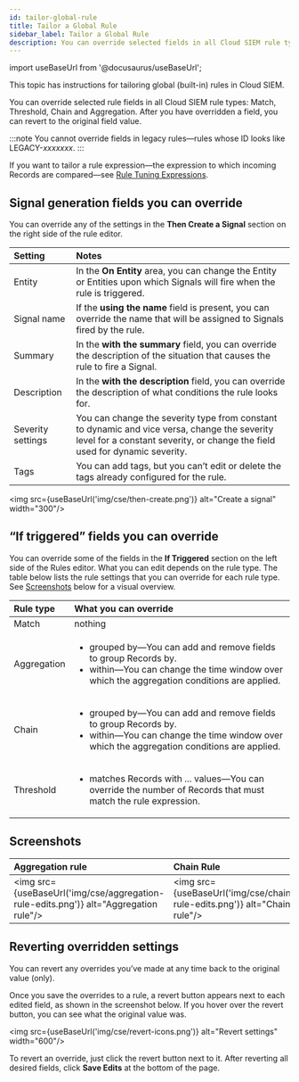 ```yaml
---
id: tailor-global-rule
title: Tailor a Global Rule
sidebar_label: Tailor a Global Rule
description: You can override selected fields in all Cloud SIEM rule types. After you have overridden a field, you can revert to the original field value.
---
```


import useBaseUrl from '@docusaurus/useBaseUrl';

This topic has instructions for tailoring global (built-in) rules in Cloud SIEM. 

You can override selected rule fields in all Cloud SIEM rule types: Match, Threshold, Chain and Aggregation. After you have overridden a field, you can revert to the original field value.

:::note
You cannot override fields in legacy rules—rules whose ID looks like LEGACY-*xxxxxxx*.
:::

If you want to tailor a rule expression—the expression to which incoming Records are compared—see [Rule Tuning Expressions](/docs/cse/rules/rule-tuning-expressions).

## Signal generation fields you can override

You can override any of the settings in the **Then Create a Signal** section on the right side of the rule editor.  

| Setting | Notes |
|:--|:--|
| Entity | In the **On Entity** area, you can change the Entity or Entities upon which Signals will fire when the rule is triggered.  |
| Signal name | If the **using the name** field is present, you can override the name that will be assigned to Signals fired by the rule. |
| Summary | In the **with the summary** field, you can override the description of the situation that causes the rule to fire a Signal. |
| Description | In the **with the description** field, you can override the description of what conditions the rule looks for.  |
| Severity settings | You can change the severity type from constant to dynamic and vice versa, change the severity level for a constant severity, or change the field used for dynamic severity. |
| Tags | You can add tags, but you can’t edit or delete the tags already configured for the rule. |

<img src={useBaseUrl('img/cse/then-create.png')} alt="Create a signal" width="300"/>

## “If triggered” fields you can override

You can override some of the fields in the **If Triggered** section on the left side of the Rules editor. What you can edit depends on the rule type. The table below lists the rule settings that you can override for each rule type. See [Screenshots](#screenshots) below for a visual overview.

| Rule type | What you can override |
|:--|:--|
| Match | nothing |
| Aggregation | <ul><li>grouped by—You can add and remove fields to group Records by. </li><li>within—You can change the time window over which the aggregation conditions are applied.</li></ul> |
| Chain | <ul><li>grouped by—You can add and remove fields to group Records by.</li><li>within—You can change the time window over which the aggregation conditions are applied.</li></ul> |
| Threshold | <ul><li>matches Records with ... values—You can override the number of Records that must match the rule expression.</li></ul> |

## Screenshots

| Aggregation rule | Chain Rule | Threshold rule |
|:--|:--|:--|
| <img src={useBaseUrl('img/cse/aggregation-rule-edits.png')} alt="Aggregation rule"/> | <img src={useBaseUrl('img/cse/chain-rule-edits.png')} alt="Chain rule"/> | <img src={useBaseUrl('img/cse/thresh-rule-edits.png')} alt="Threshold rule"/> |

## Reverting overridden settings

You can revert any overrides you’ve made at any time back to the original value (only). 

Once you save the overrides to a rule, a revert button appears next to each edited field, as shown in the screenshot below. If you hover over the revert button, you can see what the original value was.

<img src={useBaseUrl('img/cse/revert-icons.png')} alt="Revert settings" width="600"/>

To revert an override, just click the revert button next to it. After reverting all desired fields, click **Save Edits** at the bottom of the page. 
